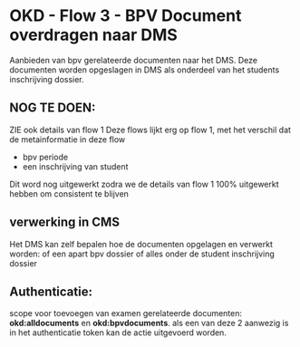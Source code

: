 # OKD - Flow 3 - BPV Document overdragen naar DMS
Aanbieden van bpv gerelateerde documenten naar het DMS. Deze documenten worden opgeslagen in DMS als onderdeel van het students inschrijving dossier.



## NOG TE DOEN:
 ZIE ook details van flow 1
Deze flows lijkt erg op flow 1, met het verschil dat de metainformatie in deze flow 

* bpv periode
* een inschrijving van student

Dit word nog uitgewerkt zodra we de details van flow 1 100% uitgewerkt hebben om consistent te blijven

## verwerking in CMS
Het DMS kan zelf bepalen hoe de documenten opgelagen en verwerkt worden: of een apart bpv dossier of alles onder de student inschrijving dossier

## Authenticatie:
scope voor toevoegen van examen gerelateerde documenten: **okd:alldocuments** en **okd:bpvdocuments**.
 als een van deze 2 aanwezig is in het authenticatie token kan de actie uitgevoerd worden.
